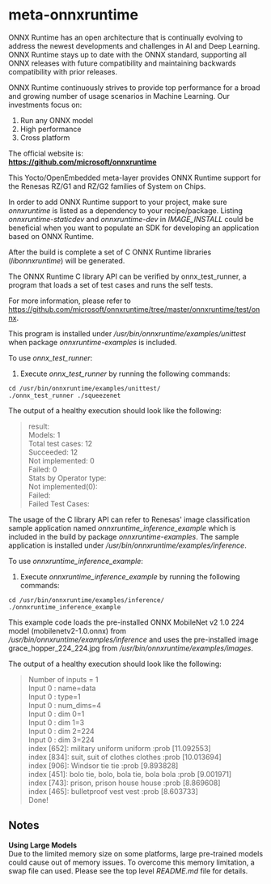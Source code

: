 # meta-onnxruntime
ONNX Runtime has an open architecture that is continually evolving to address
the newest developments and challenges in AI and Deep Learning. ONNX Runtime
stays up to date with the ONNX standard, supporting all ONNX releases with
future compatibility and maintaining backwards compatibility with prior
releases.

ONNX Runtime continuously strives to provide top performance for a broad and
growing number of usage scenarios in Machine Learning. Our investments focus on:

1. Run any ONNX model
2. High performance
3. Cross platform

The official website is:  
**https://github.com/microsoft/onnxruntime**

This Yocto/OpenEmbedded meta-layer provides ONNX Runtime support for the Renesas
RZ/G1 and RZ/G2 families of System on Chips.

In order to add ONNX Runtime support to your project, make sure *onnxruntime*
is listed as a dependency to your recipe/package. Listing
*onnxruntime-staticdev* and *onnxruntime-dev* in *IMAGE\_INSTALL* could be
beneficial when you want to populate an SDK for developing an application
based on ONNX Runtime.

After the build is complete a set of C ONNX Runtime libraries
(*libonnxruntime*) will be generated.

The ONNX Runtime C library API can be verified by onnx_test_runner, a program
that loads a set of test cases and runs the self tests.

For more information, please refer to
https://github.com/microsoft/onnxruntime/tree/master/onnxruntime/test/onnx.

This program is installed under */usr/bin/onnxruntime/examples/unittest* when
package *onnxruntime-examples* is included.

To use *onnx_test_runner*:  
1. Execute *onnx_test_runner* by running the following commands:
```
cd /usr/bin/onnxruntime/examples/unittest/
./onnx_test_runner ./squeezenet
```
The output of a healthy execution should look like the following:
> result:   
>	Models: 1  
>	Total test cases: 12  
>		Succeeded: 12  
>		Not implemented: 0  
>		Failed: 0  
>	Stats by Operator type:  
>		Not implemented(0):   
>		Failed:  
> Failed Test Cases:  

The usage of the C library API can refer to Renesas' image classification sample
application named *onnxruntime_inference_example* which is included in the build
by package *onnxruntime-examples*. The sample application is installed under
*/usr/bin/onnxruntime/examples/inference*.

To use *onnxruntime_inference_example*:  
1. Execute *onnxruntime_inference_example* by running the following commands:
```
cd /usr/bin/onnxruntime/examples/inference/
./onnxruntime_inference_example
```

This example code loads the pre-installed ONNX MobileNet v2 1.0 224 model
(mobilenetv2-1.0.onnx) from */usr/bin/onnxruntime/examples/inference* and uses
the pre-installed image grace_hopper_224_224.jpg from
*/usr/bin/onnxruntime/examples/images*.

The output of a healthy execution should look like the following:
> Number of inputs = 1  
> Input 0 : name=data  
> Input 0 : type=1  
> Input 0 : num_dims=4  
> Input 0 : dim 0=1  
> Input 0 : dim 1=3  
> Input 0 : dim 2=224  
> Input 0 : dim 3=224  
> index [652]: military uniform uniform :prob [11.092553]  
> index [834]: suit, suit of clothes clothes :prob [10.013694]  
> index [906]: Windsor tie tie :prob [9.893828]  
> index [451]: bolo tie, bolo, bola tie, bola bola :prob [9.001971]  
> index [743]: prison, prison house house :prob [8.869608]  
> index [465]: bulletproof vest vest :prob [8.603733]  
> Done!  

## Notes ##
**Using Large Models**  
Due to the limited memory size on some platforms, large pre-trained models could
cause out of memory issues. To overcome this memory limitation, a swap file can
used. Please see the top level *README.md* file for details.
